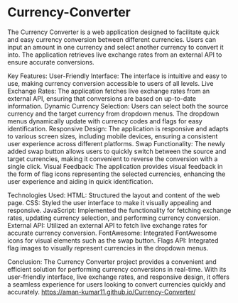 # Currency-Converter
The Currency Converter is a web application designed to facilitate quick and easy currency conversion between different currencies. Users can input an amount in one currency and select another currency to convert it into. The application retrieves live exchange rates from an external API to ensure accurate conversions.

Key Features:
User-Friendly Interface: The interface is intuitive and easy to use, making currency conversion accessible to users of all levels.
Live Exchange Rates: The application fetches live exchange rates from an external API, ensuring that conversions are based on up-to-date information.
Dynamic Currency Selection: Users can select both the source currency and the target currency from dropdown menus. The dropdown menus dynamically update with currency codes and flags for easy identification.
Responsive Design: The application is responsive and adapts to various screen sizes, including mobile devices, ensuring a consistent user experience across different platforms.
Swap Functionality: The newly added swap button allows users to quickly switch between the source and target currencies, making it convenient to reverse the conversion with a single click.
Visual Feedback: The application provides visual feedback in the form of flag icons representing the selected currencies, enhancing the user experience and aiding in quick identification.

Technologies Used:
HTML: Structured the layout and content of the web page.
CSS: Styled the user interface to make it visually appealing and responsive.
JavaScript: Implemented the functionality for fetching exchange rates, updating currency selection, and performing currency conversion.
External API: Utilized an external API to fetch live exchange rates for accurate currency conversion.
FontAwesome: Integrated FontAwesome icons for visual elements such as the swap button.
Flags API: Integrated flag images to visually represent currencies in the dropdown menus.

Conclusion:
The Currency Converter project provides a convenient and efficient solution for performing currency conversions in real-time. With its user-friendly interface, live exchange rates, and responsive design, it offers a seamless experience for users looking to convert currencies quickly and accurately.
https://aman-kumar11.github.io/Currency-Converter/
